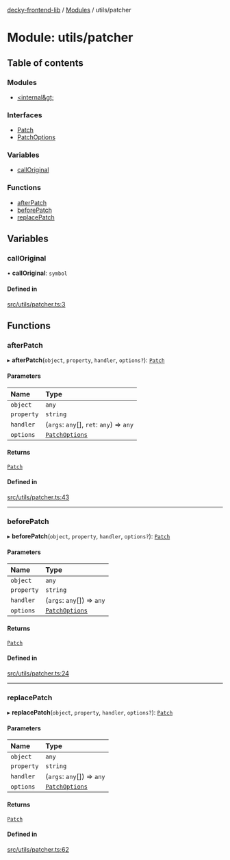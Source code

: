 [decky-frontend-lib](../README.md) / [Modules](../modules.md) / utils/patcher

# Module: utils/patcher

## Table of contents

### Modules

- [&lt;internal\&gt;](utils_patcher._internal_.md)

### Interfaces

- [Patch](../interfaces/utils_patcher.Patch.md)
- [PatchOptions](../interfaces/utils_patcher.PatchOptions.md)

### Variables

- [callOriginal](utils_patcher.md#calloriginal)

### Functions

- [afterPatch](utils_patcher.md#afterpatch)
- [beforePatch](utils_patcher.md#beforepatch)
- [replacePatch](utils_patcher.md#replacepatch)

## Variables

### callOriginal

• **callOriginal**: `symbol`

#### Defined in

[src/utils/patcher.ts:3](https://github.com/SteamDeckHomebrew/decky-frontend-lib/blob/2e66e5a/src/utils/patcher.ts#L3)

## Functions

### afterPatch

▸ **afterPatch**(`object`, `property`, `handler`, `options?`): [`Patch`](../interfaces/utils_patcher.Patch.md)

#### Parameters

| Name | Type |
| :------ | :------ |
| `object` | `any` |
| `property` | `string` |
| `handler` | (`args`: `any`[], `ret`: `any`) => `any` |
| `options` | [`PatchOptions`](../interfaces/utils_patcher.PatchOptions.md) |

#### Returns

[`Patch`](../interfaces/utils_patcher.Patch.md)

#### Defined in

[src/utils/patcher.ts:43](https://github.com/SteamDeckHomebrew/decky-frontend-lib/blob/2e66e5a/src/utils/patcher.ts#L43)

___

### beforePatch

▸ **beforePatch**(`object`, `property`, `handler`, `options?`): [`Patch`](../interfaces/utils_patcher.Patch.md)

#### Parameters

| Name | Type |
| :------ | :------ |
| `object` | `any` |
| `property` | `string` |
| `handler` | (`args`: `any`[]) => `any` |
| `options` | [`PatchOptions`](../interfaces/utils_patcher.PatchOptions.md) |

#### Returns

[`Patch`](../interfaces/utils_patcher.Patch.md)

#### Defined in

[src/utils/patcher.ts:24](https://github.com/SteamDeckHomebrew/decky-frontend-lib/blob/2e66e5a/src/utils/patcher.ts#L24)

___

### replacePatch

▸ **replacePatch**(`object`, `property`, `handler`, `options?`): [`Patch`](../interfaces/utils_patcher.Patch.md)

#### Parameters

| Name | Type |
| :------ | :------ |
| `object` | `any` |
| `property` | `string` |
| `handler` | (`args`: `any`[]) => `any` |
| `options` | [`PatchOptions`](../interfaces/utils_patcher.PatchOptions.md) |

#### Returns

[`Patch`](../interfaces/utils_patcher.Patch.md)

#### Defined in

[src/utils/patcher.ts:62](https://github.com/SteamDeckHomebrew/decky-frontend-lib/blob/2e66e5a/src/utils/patcher.ts#L62)
